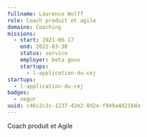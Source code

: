 ```yaml
---
fullname: Laurence Wolff
role: Coach produit et agile
domaine: Coaching
missions:
  - start: 2021-06-17
    end: 2022-03-30
    status: service
    employer: beta gouv
    startups:
      - l-application-du-cej
startups:
  - l-application-du-cej
badges:
  - segur
uuid: c46c2c2c-1237-42e2-8d2e-f949a4d216da
---
```

Coach produit et Agile